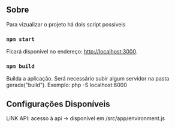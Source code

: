 ## Sobre

Para vizualizar o projeto há dois script possiveis

### `npm start`

Ficará disponível no endereço: [http://localhost:3000](http://localhost:3000).

### `npm build`

Builda a aplicação. Será necessário subir algum servidor na pasta gerada("build"). Exemplo: php -S localhost:8000

## Configurações Disponíveis

LINK API: acesso à api -> disponível em /src/app/environment.js
